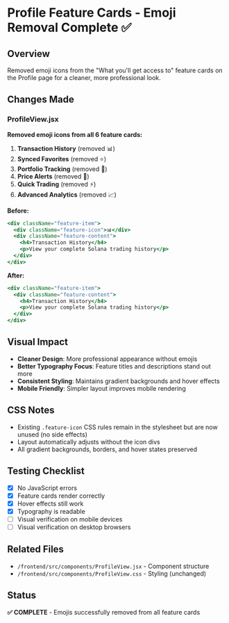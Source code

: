 # Profile Feature Cards - Emoji Removal Complete ✅

## Overview
Removed emoji icons from the "What you'll get access to" feature cards on the Profile page for a cleaner, more professional look.

## Changes Made

### ProfileView.jsx
**Removed emoji icons from all 6 feature cards:**

1. **Transaction History** (removed 📊)
2. **Synced Favorites** (removed ⭐)
3. **Portfolio Tracking** (removed 🎯)
4. **Price Alerts** (removed 🔔)
5. **Quick Trading** (removed ⚡)
6. **Advanced Analytics** (removed 📈)

**Before:**
```jsx
<div className="feature-item">
  <div className="feature-icon">📊</div>
  <div className="feature-content">
    <h4>Transaction History</h4>
    <p>View your complete Solana trading history</p>
  </div>
</div>
```

**After:**
```jsx
<div className="feature-item">
  <div className="feature-content">
    <h4>Transaction History</h4>
    <p>View your complete Solana trading history</p>
  </div>
</div>
```

## Visual Impact
- **Cleaner Design**: More professional appearance without emojis
- **Better Typography Focus**: Feature titles and descriptions stand out more
- **Consistent Styling**: Maintains gradient backgrounds and hover effects
- **Mobile Friendly**: Simpler layout improves mobile rendering

## CSS Notes
- Existing `.feature-icon` CSS rules remain in the stylesheet but are now unused (no side effects)
- Layout automatically adjusts without the icon divs
- All gradient backgrounds, borders, and hover states preserved

## Testing Checklist
- [x] No JavaScript errors
- [x] Feature cards render correctly
- [x] Hover effects still work
- [x] Typography is readable
- [ ] Visual verification on mobile devices
- [ ] Visual verification on desktop browsers

## Related Files
- `/frontend/src/components/ProfileView.jsx` - Component structure
- `/frontend/src/components/ProfileView.css` - Styling (unchanged)

## Status
**✅ COMPLETE** - Emojis successfully removed from all feature cards
